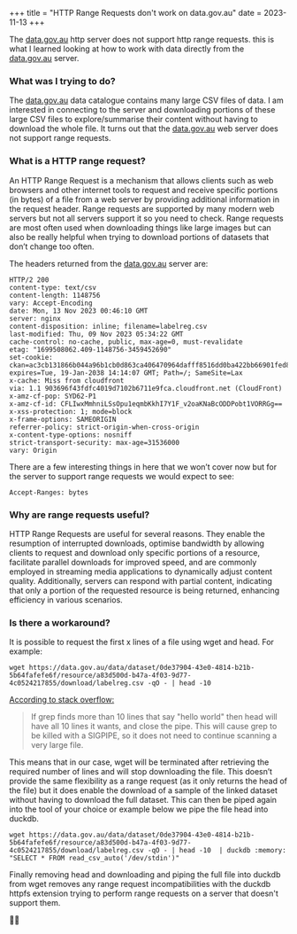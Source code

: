 +++
title = "HTTP Range Requests don't work on data.gov.au"
date = 2023-11-13
+++

The [data.gov.au](http://data.gov.au) http server does not support http range requests. this is what I learned looking at how to work with data directly from the [data.gov.au](http://data.gov.au) server.

### What was I trying to do?
The [data.gov.au](http://data.gov.au) data catalogue contains many large CSV files of data. I am interested in connecting to the server and downloading portions of these large CSV files to explore/summarise their content without having to download the whole file. It turns out that the [data.gov.au](http://data.gov.au) web server does not support range requests.

### What is a HTTP range request?
An HTTP Range Request is a mechanism that allows clients such as web browsers and other internet tools to request and receive specific portions (in bytes) of a file from a web server by providing additional information in the request header. Range requests are supported by many modern web servers but not all servers support it so you need to check. Range requests are most often used when downloading things like large images but can also be really helpful when trying to download portions of datasets that don’t change too often.

The headers returned from the [data.gov.au](http://data.gov.au) server are:

```
HTTP/2 200
content-type: text/csv
content-length: 1148756
vary: Accept-Encoding
date: Mon, 13 Nov 2023 00:46:10 GMT
server: nginx
content-disposition: inline; filename=labelreg.csv
last-modified: Thu, 09 Nov 2023 05:34:22 GMT
cache-control: no-cache, public, max-age=0, must-revalidate
etag: "1699508062.409-1148756-3459452690"
set-cookie: ckan=ac3cb131866b044a96b1cb0d863ca406470964dafff8516dd0ba422bb66901fed8f1fdbd; expires=Tue, 19-Jan-2038 14:14:07 GMT; Path=/; SameSite=Lax
x-cache: Miss from cloudfront
via: 1.1 903696f43fdfc4019d7102b6711e9fca.cloudfront.net (CloudFront)
x-amz-cf-pop: SYD62-P1
x-amz-cf-id: CFLIwxMmhniLSsOpu1eqmbKkhI7Y1F_v2oaKNaBcODDPobt1VORRGg==
x-xss-protection: 1; mode=block
x-frame-options: SAMEORIGIN
referrer-policy: strict-origin-when-cross-origin
x-content-type-options: nosniff
strict-transport-security: max-age=31536000
vary: Origin
```

There are a few interesting things in here that we won’t cover now but for the server to support range requests we would expect to see:

```
Accept-Ranges: bytes
```

### Why are range requests useful?
HTTP Range Requests are useful for several reasons. They enable the resumption of interrupted downloads, optimise bandwidth by allowing clients to request and download only specific portions of a resource, facilitate parallel downloads for improved speed, and are commonly employed in streaming media applications to dynamically adjust content quality. Additionally, servers can respond with partial content, indicating that only a portion of the requested resource is being returned, enhancing efficiency in various scenarios.

### Is there a workaround?
It is possible to request the first x lines of a file using wget and head. For example:

```
wget https://data.gov.au/data/dataset/0de37904-43e0-4814-b21b-5b64fafefe6f/resource/a83d500d-b47a-4f03-9d77-4c0524217855/download/labelreg.csv -qO - | head -10
```

[According to stack overflow:](https://unix.stackexchange.com/questions/29964/are-linux-utilities-smart-when-running-piped-commands/29976#29976)

> If grep finds more than 10 lines that say "hello world" then head will have all 10 lines it wants, and close the pipe. This will cause grep to be killed with a SIGPIPE, so it does not need to continue scanning a very large file.

This means that in our case, wget will be terminated after retrieving the required number of lines and will stop downloading the file. This doesn’t provide the same flexibility as a range request (as it only returns the head of the file) but it does enable the download of a sample of the linked dataset without having to download the full dataset. This can then be piped again into the tool of your choice or example below we pipe the file head into duckdb.

```
wget https://data.gov.au/data/dataset/0de37904-43e0-4814-b21b-5b64fafefe6f/resource/a83d500d-b47a-4f03-9d77-4c0524217855/download/labelreg.csv -qO - | head -10  | duckdb :memory: "SELECT * FROM read_csv_auto('/dev/stdin')"
```

Finally removing head and downloading and piping the full file into duckdb from wget removes any range request incompatibilities with the duckdb httpfs extension trying to perform range requests on a server that doesn't support them.

👍🏻
